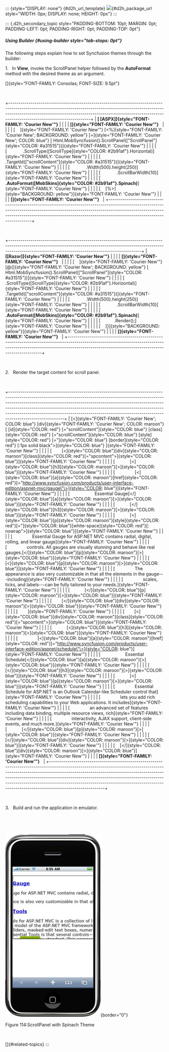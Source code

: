 ::: {style="DISPLAY: none"}
[](ms-xhelp:///?Id=d2h_url_template){#d2h_url_template} ![](!package_url!){#d2h_package_url style="WIDTH: 0px; DISPLAY: none; HEIGHT: 0px"}
:::

::: {.d2h_secondary_topic style="PADDING-BOTTOM: 10pt; MARGIN: 0pt; PADDING-LEFT: 0pt; PADDING-RIGHT: 0pt; PADDING-TOP: 0pt"}
##### Using Builder {#using-builder style="tab-stops: 0pt"}

The following steps explain how to set Syncfusion themes through the builder:

1.   In **View**, invoke the ScrollPanel helper followed by the **AutoFormat** method with the desired theme as an argument.

[]{style="FONT-FAMILY: Consolas; FONT-SIZE: 9.5pt"} 

 

+----------------------------------------------------------------------------------------------------------------------------------------------------------------------------------------------------------------------------------------------------------------------------------+
| **[ \[ASPX\]]{style="FONT-FAMILY: 'Courier New'"}**                                                                                                                                                                                                                              |
|                                                                                                                                                                                                                                                                                  |
| **[]{style="FONT-FAMILY: 'Courier New'"}**                                                                                                                                                                                                                                       |
|                                                                                                                                                                                                                                                                                  |
| [    ]{style="FONT-FAMILY: 'Courier New'"} [\<%]{style="FONT-FAMILY: 'Courier New'; BACKGROUND: yellow"} [=]{style="FONT-FAMILY: 'Courier New'; COLOR: blue"} [ Html.MobSyncfusion().ScrollPanel([\"ScrollPanel\"]{style="COLOR: #a31515"})]{style="FONT-FAMILY: 'Courier New'"} |
|                                                                                                                                                                                                                                                                                  |
| [             .ScrollType([ScrollType]{style="COLOR: #2b91af"}.Horizontal)]{style="FONT-FAMILY: 'Courier New'"}                                                                                                                                                                  |
|                                                                                                                                                                                                                                                                                  |
| [             .TargetId([\"scrollContent\"]{style="COLOR: #a31515"})]{style="FONT-FAMILY: 'Courier New'"}                                                                                                                                                                        |
|                                                                                                                                                                                                                                                                                  |
| [             .Width(500).height(250)]{style="FONT-FAMILY: 'Courier New'"}                                                                                                                                                                                                       |
|                                                                                                                                                                                                                                                                                  |
| [             .ScrollBarWidth(10)]{style="FONT-FAMILY: 'Courier New'"}                                                                                                                                                                                                           |
|                                                                                                                                                                                                                                                                                  |
| [             **.AutoFormat([MobSkins]{style="COLOR: #2b91af"}.Spinach)**]{style="FONT-FAMILY: 'Courier New'"}                                                                                                                                                                   |
|                                                                                                                                                                                                                                                                                  |
| [    [%\>]{style="BACKGROUND: yellow"}]{style="FONT-FAMILY: 'Courier New'"}                                                                                                                                                                                                      |
|                                                                                                                                                                                                                                                                                  |
| **[]{style="FONT-FAMILY: 'Courier New'"}**                                                                                                                                                                                                                                       |
+----------------------------------------------------------------------------------------------------------------------------------------------------------------------------------------------------------------------------------------------------------------------------------+

 

+-----------------------------------------------------------------------------------------------------------------------------------------------------------------------------------------------------------------------------+
| **[\[Razor\]]{style="FONT-FAMILY: 'Courier New'"}**                                                                                                                                                                         |
|                                                                                                                                                                                                                             |
| **[]{style="FONT-FAMILY: 'Courier New'"}**                                                                                                                                                                                  |
|                                                                                                                                                                                                                             |
| [    ]{style="FONT-FAMILY: 'Courier New'"} [\@{]{style="FONT-FAMILY: 'Courier New'; BACKGROUND: yellow"} [ Html.MobSyncfusion().ScrollPanel([\"ScrollPanel\"]{style="COLOR: #a31515"})]{style="FONT-FAMILY: 'Courier New'"} |
|                                                                                                                                                                                                                             |
| [             .ScrollType([ScrollType]{style="COLOR: #2b91af"}.Horizontal)]{style="FONT-FAMILY: 'Courier New'"}                                                                                                             |
|                                                                                                                                                                                                                             |
| [             .TargetId([\"scrollContent\"]{style="COLOR: #a31515"})]{style="FONT-FAMILY: 'Courier New'"}                                                                                                                   |
|                                                                                                                                                                                                                             |
| [             .Width(500).height(250)]{style="FONT-FAMILY: 'Courier New'"}                                                                                                                                                  |
|                                                                                                                                                                                                                             |
| [             .ScrollBarWidth(10)]{style="FONT-FAMILY: 'Courier New'"}                                                                                                                                                      |
|                                                                                                                                                                                                                             |
| [             **.AutoFormat([MobSkins]{style="COLOR: #2b91af"}.Spinach)**]{style="FONT-FAMILY: 'Courier New'"}                                                                                                              |
|                                                                                                                                                                                                                             |
| [           .Render();]{style="FONT-FAMILY: 'Courier New'"}                                                                                                                                                                 |
|                                                                                                                                                                                                                             |
| [    [}]{style="BACKGROUND: yellow"}]{style="FONT-FAMILY: 'Courier New'"}                                                                                                                                                   |
|                                                                                                                                                                                                                             |
| **[]{style="FONT-FAMILY: 'Courier New'"}**                                                                                                                                                                                  |
+-----------------------------------------------------------------------------------------------------------------------------------------------------------------------------------------------------------------------------+

 

2.   Render the target content for scroll panel.

 

+---------------------------------------------------------------------------------------------------------------------------------------------------------------------------------------------------------------------------------------------------------------------------------------------------------------------------------------------------------------------------------------------------------------------------------+
| [\<]{style="FONT-FAMILY: 'Courier New'; COLOR: blue"} [div]{style="FONT-FAMILY: 'Courier New'; COLOR: maroon"} [ [id]{style="COLOR: red"} [=\"scrollContent\"]{style="COLOR: blue"} [class]{style="COLOR: red"} [=\"scrollContent\"]{style="COLOR: blue"} [style]{style="COLOR: red"} [=\"]{style="COLOR: blue"} [border]{style="COLOR: red"} [:1px solid black\"\>]{style="COLOR: blue"} ]{style="FONT-FAMILY: 'Courier New'"} |
|                                                                                                                                                                                                                                                                                                                                                                                                                                 |
| [        [\<]{style="COLOR: blue"}[div]{style="COLOR: maroon"}[class]{style="COLOR: red"}[=\"spcontent\"\>]{style="COLOR: blue"}]{style="FONT-FAMILY: 'Courier New'"}                                                                                                                                                                                                                                                           |
|                                                                                                                                                                                                                                                                                                                                                                                                                                 |
| [            [\<]{style="COLOR: blue"}[h3]{style="COLOR: maroon"}[\>]{style="COLOR: blue"}]{style="FONT-FAMILY: 'Courier New'"}                                                                                                                                                                                                                                                                                                 |
|                                                                                                                                                                                                                                                                                                                                                                                                                                 |
| [                [\<]{style="COLOR: blue"}[a]{style="COLOR: maroon"}[href]{style="COLOR: red"}[=\"http://www.syncfusion.com/products/user-interface-edition/aspnet-mvc/gauge\"\>]{style="COLOR: blue"}]{style="FONT-FAMILY: 'Courier New'"}                                                                                                                                                                                     |
|                                                                                                                                                                                                                                                                                                                                                                                                                                 |
| [                    Essential Gauge[\</]{style="COLOR: blue"}[a]{style="COLOR: maroon"}[\>]{style="COLOR: blue"}]{style="FONT-FAMILY: 'Courier New'"}                                                                                                                                                                                                                                                                          |
|                                                                                                                                                                                                                                                                                                                                                                                                                                 |
| [            [\</]{style="COLOR: blue"}[h3]{style="COLOR: maroon"}[\>]{style="COLOR: blue"}]{style="FONT-FAMILY: 'Courier New'"}                                                                                                                                                                                                                                                                                                |
|                                                                                                                                                                                                                                                                                                                                                                                                                                 |
| [            [\<]{style="COLOR: blue"}[p]{style="COLOR: maroon"}[style]{style="COLOR: red"}[=\"]{style="COLOR: blue"}[white-space]{style="COLOR: red"}[: nowrap\"\>]{style="COLOR: blue"}]{style="FONT-FAMILY: 'Courier New'"}                                                                                                                                                                                                  |
|                                                                                                                                                                                                                                                                                                                                                                                                                                 |
| [                Essential Gauge for ASP.NET MVC contains radial, digital, rolling, and linear gauge]{style="FONT-FAMILY: 'Courier New'"}                                                                                                                                                                                                                                                                                       |
|                                                                                                                                                                                                                                                                                                                                                                                                                                 |
| [                controls. All gauges are visually stunning and behave like real gauges.[\</]{style="COLOR: blue"}[p]{style="COLOR: maroon"}[\>]{style="COLOR: blue"}]{style="FONT-FAMILY: 'Courier New'"}                                                                                                                                                                                                                      |
|                                                                                                                                                                                                                                                                                                                                                                                                                                 |
| [            [\<]{style="COLOR: blue"}[p]{style="COLOR: maroon"}[\>]{style="COLOR: blue"}]{style="FONT-FAMILY: 'Courier New'"}                                                                                                                                                                                                                                                                                                  |
|                                                                                                                                                                                                                                                                                                                                                                                                                                 |
| [                The appearance is also very customizable in that all the elements in the gauge---including]{style="FONT-FAMILY: 'Courier New'"}                                                                                                                                                                                                                                                                                |
|                                                                                                                                                                                                                                                                                                                                                                                                                                 |
| [                scales, ticks, and labels---can be fully tailored to your needs.]{style="FONT-FAMILY: 'Courier New'"}                                                                                                                                                                                                                                                                                                          |
|                                                                                                                                                                                                                                                                                                                                                                                                                                 |
| [            [\</]{style="COLOR: blue"}[p]{style="COLOR: maroon"}[\>]{style="COLOR: blue"}]{style="FONT-FAMILY: 'Courier New'"}                                                                                                                                                                                                                                                                                                 |
|                                                                                                                                                                                                                                                                                                                                                                                                                                 |
| [        [\</]{style="COLOR: blue"}[div]{style="COLOR: maroon"}[\>]{style="COLOR: blue"}]{style="FONT-FAMILY: 'Courier New'"}                                                                                                                                                                                                                                                                                                   |
|                                                                                                                                                                                                                                                                                                                                                                                                                                 |
| [        ]{style="FONT-FAMILY: 'Courier New'"}                                                                                                                                                                                                                                                                                                                                                                                  |
|                                                                                                                                                                                                                                                                                                                                                                                                                                 |
| [        [\<]{style="COLOR: blue"}[div]{style="COLOR: maroon"}[class]{style="COLOR: red"}[=\"spcontent\"\>]{style="COLOR: blue"}]{style="FONT-FAMILY: 'Courier New'"}                                                                                                                                                                                                                                                           |
|                                                                                                                                                                                                                                                                                                                                                                                                                                 |
| [            [\<]{style="COLOR: blue"}[h3]{style="COLOR: maroon"}[\>]{style="COLOR: blue"}]{style="FONT-FAMILY: 'Courier New'"}                                                                                                                                                                                                                                                                                                 |
|                                                                                                                                                                                                                                                                                                                                                                                                                                 |
| [                [\<]{style="COLOR: blue"}[a]{style="COLOR: maroon"}[href]{style="COLOR: red"}[=\"http://www.syncfusion.com/products/user-interface-edition/aspnet/schedule\"\>]{style="COLOR: blue"}]{style="FONT-FAMILY: 'Courier New'"}                                                                                                                                                                                      |
|                                                                                                                                                                                                                                                                                                                                                                                                                                 |
| [                    Essential Schedule[\</]{style="COLOR: blue"}[a]{style="COLOR: maroon"}[\>]{style="COLOR: blue"}]{style="FONT-FAMILY: 'Courier New'"}                                                                                                                                                                                                                                                                       |
|                                                                                                                                                                                                                                                                                                                                                                                                                                 |
| [            [\</]{style="COLOR: blue"}[h3]{style="COLOR: maroon"}[\>]{style="COLOR: blue"}]{style="FONT-FAMILY: 'Courier New'"}                                                                                                                                                                                                                                                                                                |
|                                                                                                                                                                                                                                                                                                                                                                                                                                 |
| [            [\<]{style="COLOR: blue"}[p]{style="COLOR: maroon"}[\>]{style="COLOR: blue"}]{style="FONT-FAMILY: 'Courier New'"}                                                                                                                                                                                                                                                                                                  |
|                                                                                                                                                                                                                                                                                                                                                                                                                                 |
| [                Essential Schedule for ASP.NET is an Outlook Calendar-like Scheduler control that]{style="FONT-FAMILY: 'Courier New'"}                                                                                                                                                                                                                                                                                         |
|                                                                                                                                                                                                                                                                                                                                                                                                                                 |
| [                lets you add rich scheduling capabilities to your Web applications. It includes]{style="FONT-FAMILY: 'Courier New'"}                                                                                                                                                                                                                                                                                           |
|                                                                                                                                                                                                                                                                                                                                                                                                                                 |
| [                an advanced set of features including data binding, multiple resource views, rich]{style="FONT-FAMILY: 'Courier New'"}                                                                                                                                                                                                                                                                                         |
|                                                                                                                                                                                                                                                                                                                                                                                                                                 |
| [                interactivity, AJAX support, client-side events, and much more.]{style="FONT-FAMILY: 'Courier New'"}                                                                                                                                                                                                                                                                                                           |
|                                                                                                                                                                                                                                                                                                                                                                                                                                 |
| [            [\</]{style="COLOR: blue"}[p]{style="COLOR: maroon"}[\>]{style="COLOR: blue"}]{style="FONT-FAMILY: 'Courier New'"}                                                                                                                                                                                                                                                                                                 |
|                                                                                                                                                                                                                                                                                                                                                                                                                                 |
| [        [\</]{style="COLOR: blue"}[div]{style="COLOR: maroon"}[\>]{style="COLOR: blue"}]{style="FONT-FAMILY: 'Courier New'"}                                                                                                                                                                                                                                                                                                   |
|                                                                                                                                                                                                                                                                                                                                                                                                                                 |
| [    [\</]{style="COLOR: blue"}[div]{style="COLOR: maroon"}[\>]{style="COLOR: blue"}]{style="FONT-FAMILY: 'Courier New'"}                                                                                                                                                                                                                                                                                                       |
|                                                                                                                                                                                                                                                                                                                                                                                                                                 |
| **[]{style="FONT-FAMILY: 'Courier New'"}**                                                                                                                                                                                                                                                                                                                                                                                      |
+---------------------------------------------------------------------------------------------------------------------------------------------------------------------------------------------------------------------------------------------------------------------------------------------------------------------------------------------------------------------------------------------------------------------------------+

 

3.   Build and run the application in emulator.

 

 

![Description: C:\\Users\\krishnarajd\\Desktop\\scrapp.png](ImagesExt/image103_197.jpg){border="0"}

Figure 114:ScrollPanel with Spinach Theme

 

[]{#related-topics}
:::
